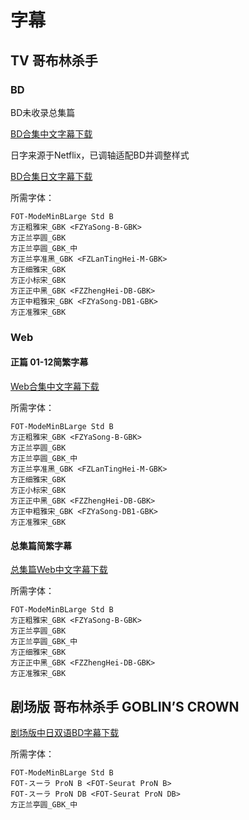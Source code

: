 # 字幕

## TV 哥布林杀手

### BD

BD未收录总集篇

[BD合集中文字幕下载](https://github.com/Nekomoekissaten-SUB/Nekomoekissaten-poi-Subs/raw/master/Goblin-Slayer/Goblin-Slayer_BD_Chi.7z)

日字来源于Netflix，已调轴适配BD并调整样式

[BD合集日文字幕下载](https://github.com/Nekomoekissaten-SUB/Nekomoekissaten-poi-Subs/raw/master/Goblin-Slayer/Goblin-Slayer_BD_Jpn.7z)

所需字体：
```
FOT-ModeMinBLarge Std B
方正粗雅宋_GBK <FZYaSong-B-GBK>
方正兰亭圆_GBK
方正兰亭圆_GBK_中
方正兰亭准黑_GBK <FZLanTingHei-M-GBK>
方正细雅宋_GBK
方正小标宋_GBK
方正正中黑_GBK <FZZhengHei-DB-GBK>
方正中粗雅宋_GBK <FZYaSong-DB1-GBK>
方正准雅宋_GBK
```

### Web

#### 正篇 01-12简繁字幕

[Web合集中文字幕下载](https://github.com/Nekomoekissaten-SUB/Nekomoekissaten-poi-Subs/raw/master/Goblin-Slayer/Goblin-Slayer_Web_Chi.7z)

所需字体：
```
FOT-ModeMinBLarge Std B
方正粗雅宋_GBK <FZYaSong-B-GBK>
方正兰亭圆_GBK
方正兰亭圆_GBK_中
方正兰亭准黑_GBK <FZLanTingHei-M-GBK>
方正细雅宋_GBK
方正小标宋_GBK
方正正中黑_GBK <FZZhengHei-DB-GBK>
方正中粗雅宋_GBK <FZYaSong-DB1-GBK>
方正准雅宋_GBK
```

#### 总集篇简繁字幕

[总集篇Web中文字幕下载](https://github.com/Nekomoekissaten-SUB/Nekomoekissaten-poi-Subs/raw/master/Goblin-Slayer/Goblin-Slayer_10.5_Web_Chi.7z)

所需字体：
```
FOT-ModeMinBLarge Std B
方正粗雅宋_GBK <FZYaSong-B-GBK>
方正兰亭圆_GBK
方正兰亭圆_GBK_中
方正细雅宋_GBK
方正正中黑_GBK <FZZhengHei-DB-GBK>
方正准雅宋_GBK
```

## 剧场版 哥布林杀手 GOBLIN’S CROWN

[剧场版中日双语BD字幕下载]()

所需字体：
```
FOT-ModeMinBLarge Std B
FOT-スーラ ProN B <FOT-Seurat ProN B>
FOT-スーラ ProN DB <FOT-Seurat ProN DB>
方正兰亭圆_GBK_中
```